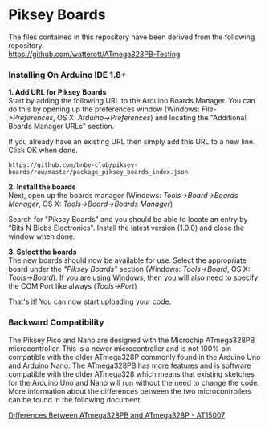 # Piksey Boards
The files contained in this repository have been derived from the following repository. <br>
https://github.com/watterott/ATmega328PB-Testing

### Installing On Arduino IDE 1.8+

**1. Add URL for Piksey Boards** <br/>
Start by adding the following URL to the Arduino Boards Manager. You can do this by opening up the preferences window (Windows: *File->Preferences*, OS X: *Arduino->Preferences*) and locating the "Additional Boards Manager URLs" section. 

If you already have an existing URL then simply add this URL to a new line. Click OK when done.

   ```
   https://github.com/bnbe-club/piksey-boards/raw/master/package_piksey_boards_index.json
   ```

**2. Install the boards** <br/>
Next, open up the boards manager (Windows: *Tools->Board->Boards Manager*, OS X: *Tools->Board->Boards Manager*)

Search for "Piksey Boards" and you should be able to locate an entry by "Bits N Blobs Electronics". Install the latest version (1.0.0) and close the window when done.

**3. Select the boards** <br/>
The new boards should now be available for use. Select the appropriate board under the *"Piksey Boards"* section (Windows: *Tools->Board*, OS X: *Tools->Board*). If you are using Windows, then you will also need to specify the COM Port like always (*Tools->Port*)

That's it! You can now start uploading your code.

### Backward Compatibility

The Piksey Pico and Nano are designed with the Microchip ATmega328PB microcontroller. This is a newer microcontroller and is not 100% pin compatible with the older ATmega328P commonly found in the Arduino Uno and Arduino Nano. The ATmega328PB has more features and is software compatible with the older ATmega328 which means that existing sketches for the Arduino Uno and Nano will run without the need to change the code. More information about the differences between the two microcontrollers can be found in the following document:

[Differences Between ATmega328PB and ATmega328P - AT15007](https://github.com/bnbe-club/piksey-boards/docs/Atmel-42559-Differences-between-ATmega328P-and-ATmega328PB_ApplicationNote_AT15007.pdf)


